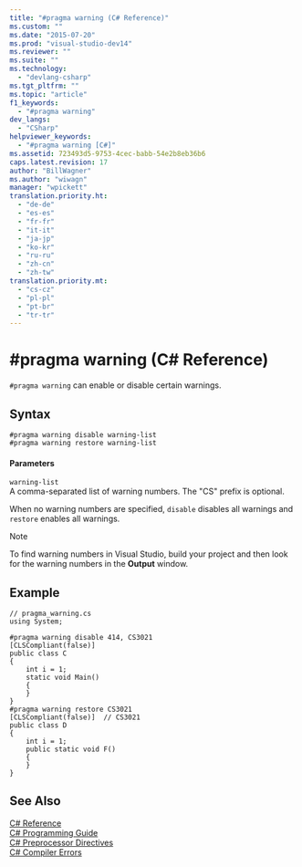 ```yaml
---
title: "#pragma warning (C# Reference)"
ms.custom: ""
ms.date: "2015-07-20"
ms.prod: "visual-studio-dev14"
ms.reviewer: ""
ms.suite: ""
ms.technology: 
  - "devlang-csharp"
ms.tgt_pltfrm: ""
ms.topic: "article"
f1_keywords: 
  - "#pragma warning"
dev_langs: 
  - "CSharp"
helpviewer_keywords: 
  - "#pragma warning [C#]"
ms.assetid: 723493d5-9753-4cec-babb-54e2b8eb36b6
caps.latest.revision: 17
author: "BillWagner"
ms.author: "wiwagn"
manager: "wpickett"
translation.priority.ht: 
  - "de-de"
  - "es-es"
  - "fr-fr"
  - "it-it"
  - "ja-jp"
  - "ko-kr"
  - "ru-ru"
  - "zh-cn"
  - "zh-tw"
translation.priority.mt: 
  - "cs-cz"
  - "pl-pl"
  - "pt-br"
  - "tr-tr"
---
```

# #pragma warning (C# Reference)
`#pragma warning` can enable or disable certain warnings.  
  
## Syntax  
  
```  
#pragma warning disable warning-list  
#pragma warning restore warning-list  
```  
  
#### Parameters  
 `warning-list`  
 A comma-separated list of warning numbers. The "CS" prefix is optional.  
  
 When no warning numbers are specified, `disable` disables all warnings and `restore` enables all warnings.  
  
> [!NOTE]
>  To find warning numbers in Visual Studio, build your project and then look for the warning numbers in the **Output** window.  
  
## Example  
  
```  
// pragma_warning.cs  
using System;  
  
#pragma warning disable 414, CS3021  
[CLSCompliant(false)]  
public class C  
{  
    int i = 1;  
    static void Main()  
    {  
    }  
}  
#pragma warning restore CS3021  
[CLSCompliant(false)]  // CS3021  
public class D  
{  
    int i = 1;  
    public static void F()  
    {  
    }  
}  
```  
  
## See Also  
 [C# Reference](../../../csharp\language-reference/index.md)   
 [C# Programming Guide](../../../csharp\programming-guide/index.md)   
 [C# Preprocessor Directives](../../../csharp\language-reference\preprocessor-directives/index.md)   
 [C# Compiler Errors](../../../csharp\language-reference\compiler-messages/index.md)